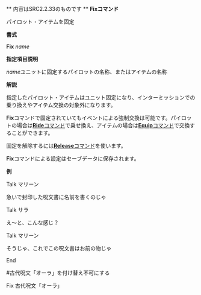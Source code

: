 ** 内容はSRC2.2.33のものです **
**Fixコマンド**

パイロット・アイテムを固定

**書式**

**Fix** *name*

**指定項目説明**

*name*ユニットに固定するパイロットの名称、またはアイテムの名称

**解説**

指定したパイロット・アイテムはユニット固定になり、インターミッションでの乗り換えやアイテム交換の対象外になります。

**Fix**コマンドで固定されていてもイベントによる強制交換は可能です。パイロットの場合は[**Ride**コマンド](Rideコマンド.md)で乗せ換え、アイテムの場合は[**Equip**コマンド](Equipコマンド.md)で交換することができます。

固定を解除するには[**Release**コマンド](Releaseコマンド.md)を使います。

**Fix**コマンドによる設定はセーブデータに保存されます。

**例**

Talk マリーン

急いで封印した呪文書に名前を書くのじゃ

Talk サラ

え～と、こんな感じ？

Talk マリーン

そうじゃ、これでこの呪文書はお前の物じゃ

End

#古代呪文「オーラ」を付け替え不可にする

Fix 古代呪文「オーラ」
